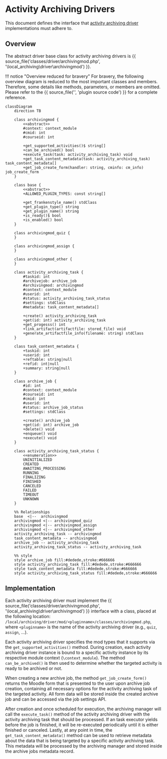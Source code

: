 # Activity Archiving Drivers

This document defines the interface that [activity archiving driver](../../components/activity-archiving-drivers.md)
implementations must adhere to.


## Overview

The abstract driver base class for activity archiving drivers is {{ source_file('classes/driver/archivingmod.php',
'\\local_archiving\\driver\\archivingmod') }}.

!!! notice "Overview reduced for bravery"
    For bravery, the following overview diagram is reduced to the most important classes and members. Therefore, some 
    details like methods, parameters, or members are omitted. Please refer to the {{ source_file('', 'plugin source code') }}
    for a complete reference.
    

```mermaid
classDiagram
    direction TB

    class archivingmod {
        <<abstract>>
        #context: context_module
        #cmid: int
        #courseid: int

        +get_supported_activities()$ string[]
        +can_be_archived() bool
        +execute_task(task: activity_archiving_task) void
        +get_task_content_metadata(task: activity_archiving_task) task_content_metadata[]
        +get_job_create_form(handler: string, cminfo: cm_info) job_create_form
    }
    
    class base {
        <<abstract>>
        +ALLOWED_PLUGIN_TYPES: const string[]
            
        +get_frankenstyle_name() stdClass
        +get_plugin_type() string
        +get_plugin_name() string
        +is_ready()$ bool
        +is_enabled() bool
    }
    
    class archivingmod_quiz {
    }

    class archivingmod_assign {
    }

    class archivingmod_other {
    }
    
    class activity_archiving_task {
        #taskid: int
        #archivejob: archive_job
        #archivingmod: archivingmod
        #context: context_module
        #userid: int
        #status: activity_archiving_task_status
        #settings: stdClass
        #metadata: task_content_metadata[]
        
        +create() activity_archiving_task
        +get(id: int) activity_archiving_task
        +get_progesss() int
        +link_artifact(artifactfile: stored_file) void
        +generate_artifactfile_info(filename: string) stdClass
    }
    
    class task_content_metadata {
        +taskid: int
        +userid: int
        +reftable: string|null
        +refid: int|null
        +summary: string|null
    }
    
    class archive_job {
        #id: int
        #context: context_module
        #courseid: int
        #cmid: int
        #userid: int
        #status: archive_job_status
        #settings: stdClass
        
        +create() archive_job
        +get(id: int) archive_job
        +delete() void
        +enqueue() void
        +execute() void
    }
    
    class activity_archiving_task_status {
        <<enumeration>>
        UNINITIALIZED
        CREATED
        AWAITING_PROCESSING
        RUNNING
        FINALIZING
        FINISHED
        CANCELED
        FAILED
        TIMEOUT
        UNKNOWN
    }

    %% Relationships
    base  <|--  archivingmod
    archivingmod <|-- archivingmod_quiz
    archivingmod <|-- archivingmod_assign
    archivingmod <|-- archivingmod_other
    activity_archiving_task -- archivingmod
    task_content_metadata -- archivingmod
    archive_job -- activity_archiving_task
    activity_archiving_task_status -- activity_archiving_task
    
    %% style
    style archive_job fill:#dedede,stroke:#666666
    style activity_archiving_task fill:#dedede,stroke:#666666
    style task_content_metadata fill:#dedede,stroke:#666666
    style activity_archiving_task_status fill:#dedede,stroke:#666666
```


## Implementation

Each activity archiving driver must implement the {{ source_file('classes/driver/archivingmod.php',
'\\local_archiving\\driver\\archivingmod') }} interface with a class, placed at the following location:
`/local/archiving/driver/mod/<pluginname>/classes/archivingmod.php`, where `<pluginname>` is the name of the activity
archiving driver (e.g., `quiz`, `assign`, ...).

Each activity archiving driver specifies the mod types that it supports via the `get_supported_activities()` method.
During creation, each activity archiving driver instance is bound to a specific activity instance by its respective
module context (`\context_module`). The method `can_be_archived()` is then used to determine whether the
targeted activity is ready to be archived or not.

When creating a new archive job, the method `get_job_create_form()` returns the Moodle form that is presented to the
user upon archive job creation, containing all necessary options for the activity archiving task of the targeted activity.
All form data will be stored inside the created archive job and can be accessed via the job settings API.

After creation and once scheduled for execution, the archiving manager will call the `execute_task()` method of the
activity archiving driver with the activity archiving task that should be processed. If an task executor yields before
the job is finished, it will be re-executed periodically until it is either finished or canceled. Lastly, at any point
in time, the `get_task_content_metadata()` method can be used to retrieve metadata about the data that is being targeted
by a specific activity archiving task. This metadata will be processed by the archiving manager and stored inside the
archive jobs metadata record.
